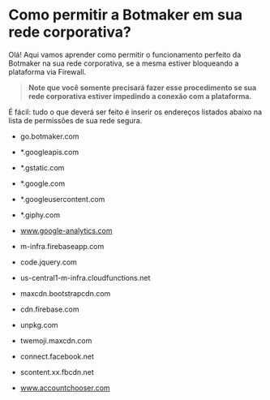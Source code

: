 # Como permitir a Botmaker em sua rede corporativa?

Olá! Aqui vamos aprender como permitir o funcionamento perfeito da Botmaker na sua rede corporativa, se a mesma estiver bloqueando a plataforma via Firewall.

> **Note que você somente precisará fazer esse procedimento se sua rede corporativa estiver impedindo a conexão com a plataforma.**

É fácil: tudo o que deverá ser feito é inserir os endereços listados abaixo na lista de permissões de sua rede segura.

- go.botmaker.com

- *.googleapis.com

- *.gstatic.com

- *.google.com

- *.googleusercontent.com

- *.giphy.com  

- www.google-analytics.com

- m-infra.firebaseapp.com

- code.jquery.com

- us-central1-m-infra.cloudfunctions.net

- maxcdn.bootstrapcdn.com

- cdn.firebase.com

- unpkg.com

- twemoji.maxcdn.com

- connect.facebook.net

- scontent.xx.fbcdn.net

- www.accountchooser.com

